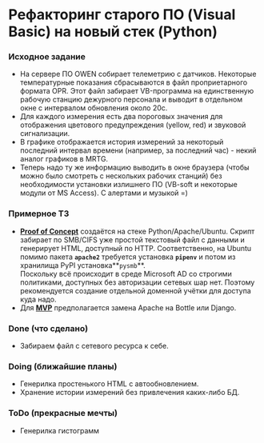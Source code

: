 # Рефакторинг старого ПО (Visual Basic) на новый стек (Python) #
### Исходное задание ###
- На сервере ПО OWEN собирает телеметрию с датчиков. Некоторые температурные
показания сбрасываются в файл проприетарного формата OPR. Этот файл забирает
VB-программа на единственную рабочую станцию дежурного персонала и выводит в
отдельном окне с интервалом обновления около 20с.    
- Для каждого измерения есть два пороговых значения для отображения цветового
предупреждения (yellow, red) и звуковой сигнализации.    
- В графике отображается история измерений за некоторый последний интервал времени
(например, за последний час) - некий аналог графиков в MRTG.    
- Теперь надо ту же информацию выводить в окне браузера (чтобы можно было смотреть
с нескольких рабочих станций) без необходимости установки излишнего ПО (VB-soft
и некоторые модули от MS Access). С алертами и музыкой =)    
### Примерное ТЗ ###
- [**Proof of Concept**](https://github.com/wildfielded/pet-owen/tree/master/PoC)
создаётся на стеке Python/Apache/Ubuntu. Скрипт забирает по SMB/CIFS уже простой
текстовый файл с данными и генерирует HTML, доступный по HTTP. Соответственно, на
Ubuntu помимо пакета **`apache2`** требуется установка **`pipenv`** и
потом из хранилища PyPI установка**`pysmb`**.    
Поскольку всё происходит в среде Microsoft AD со строгими политиками, доступных
без авторизации сетевых шар нет. Поэтому рекомендуется создание отдельной
доменной учётки для доступа куда надо.    
- Для [**MVP**](https://github.com/wildfielded/pet-owen/tree/MVP) предполагается
замена Apache на Bottle или Django.    
### Done (что сделано) ###
- Забираем файл с сетевого ресурса к себе.    
### Doing (ближайшие планы) ###
- Генерилка простенького HTML c автообновлением.    
- Хранение истории измерений без привлечения каких-либо БД.    
### ToDo (прекрасные мечты) ###
- Генерилка гистограмм    
